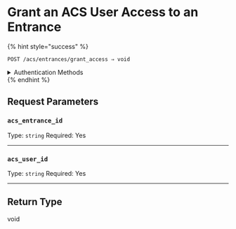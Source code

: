# Grant an ACS User Access to an Entrance



{% hint style="success" %}
```
POST /acs/entrances/grant_access ⇒ void
```

<details>

<summary>Authentication Methods</summary>

- API key
- Personal access token
  <br>Must also include the `seam-workspace` header in the request.
</details>
{% endhint %}


## Request Parameters

### `acs_entrance_id`

Type: `string`
Required: Yes

---

### `acs_user_id`

Type: `string`
Required: Yes

---


## Return Type

void
